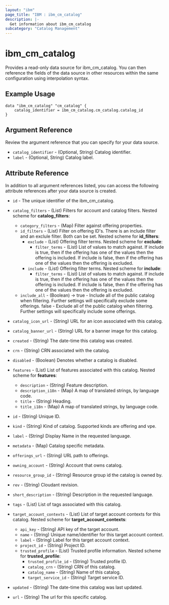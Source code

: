```yaml
---
layout: "ibm"
page_title: "IBM : ibm_cm_catalog"
description: |-
  Get information about ibm_cm_catalog
subcategory: "Catalog Management"
---
```


# ibm_cm_catalog

Provides a read-only data source for ibm_cm_catalog. You can then reference the fields of the data source in other resources within the same configuration using interpolation syntax.

## Example Usage

```hcl
data "ibm_cm_catalog" "cm_catalog" {
	catalog_identifier = ibm_cm_catalog.cm_catalog.catalog_id
}
```

## Argument Reference

Review the argument reference that you can specify for your data source.

* `catalog_identifier` - (Optional, String) Catalog identifier.
* `label` - (Optional, String) Catalog label.

## Attribute Reference

In addition to all argument references listed, you can access the following attribute references after your data source is created.

* `id` - The unique identifier of the ibm_cm_catalog.
* `catalog_filters` - (List) Filters for account and catalog filters.
Nested scheme for **catalog_filters**:
	* `category_filters` - (Map) Filter against offering properties.
	* `id_filters` - (List) Filter on offering ID's. There is an include filter and an exclule filter. Both can be set.
	Nested scheme for **id_filters**:
		* `exclude` - (List) Offering filter terms.
		Nested scheme for **exclude**:
			* `filter_terms` - (List) List of values to match against. If include is true, then if the offering has one of the values then the offering is included. If include is false, then if the offering has one of the values then the offering is excluded.
		* `include` - (List) Offering filter terms.
		Nested scheme for **include**:
			* `filter_terms` - (List) List of values to match against. If include is true, then if the offering has one of the values then the offering is included. If include is false, then if the offering has one of the values then the offering is excluded.
	* `include_all` - (Boolean) -> true - Include all of the public catalog when filtering. Further settings will specifically exclude some offerings. false - Exclude all of the public catalog when filtering. Further settings will specifically include some offerings.

* `catalog_icon_url` - (String) URL for an icon associated with this catalog.

* `catalog_banner_url` - (String) URL for a banner image for this catalog.

* `created` - (String) The date-time this catalog was created.

* `crn` - (String) CRN associated with the catalog.

* `disabled` - (Boolean) Denotes whether a catalog is disabled.

* `features` - (List) List of features associated with this catalog.
Nested scheme for **features**:
	* `description` - (String) Feature description.
	* `description_i18n` - (Map) A map of translated strings, by language code.
	* `title` - (String) Heading.
	* `title_i18n` - (Map) A map of translated strings, by language code.

* `id` - (String) Unique ID.

* `kind` - (String) Kind of catalog. Supported kinds are offering and vpe.

* `label` - (String) Display Name in the requested language.

* `metadata` - (Map) Catalog specific metadata.

* `offerings_url` - (String) URL path to offerings.

* `owning_account` - (String) Account that owns catalog.

* `resource_group_id` - (String) Resource group id the catalog is owned by.

* `rev` - (String) Cloudant revision.

* `short_description` - (String) Description in the requested language.

* `tags` - (List) List of tags associated with this catalog.

* `target_account_contexts` - (List) List of target account contexts for this catalog.
Nested scheme for **target_account_contexts**:
	* `api_key` - (String) API key of the target account.
	* `name` - (String) Unique name/identifier for this target account context.
	* `label` - (String) Label for this target account context.
	* `project_id` - (String) Project ID.
	* `trusted_profile` - (List) Trusted profile information.
	Nested scheme for **trusted_profile**:
		* `trusted_profile_id` - (String) Trusted profile ID.
		* `catalog_crn` - (String) CRN of this catalog.
		* `catalog_name` - (String) Name of this catalog.
		* `target_service_id` - (String) Target service ID.

* `updated` - (String) The date-time this catalog was last updated.

* `url` - (String) The url for this specific catalog.

